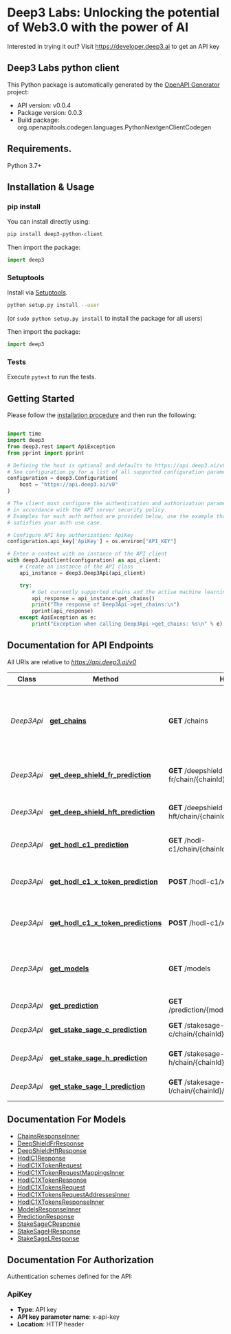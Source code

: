 # Deep3 Labs: Unlocking the potential of Web3.0 with the power of AI

Interested in trying it out? Visit https://developer.deep3.ai to get an API key

## Deep3 Labs python client
This Python package is automatically generated by the [OpenAPI Generator](https://openapi-generator.tech) project:

- API version: v0.0.4
- Package version: 0.0.3
- Build package: org.openapitools.codegen.languages.PythonNextgenClientCodegen

## Requirements.

Python 3.7+

## Installation & Usage
### pip install

You can install directly using:

```sh
pip install deep3-python-client
```

Then import the package:
```python
import deep3
```

### Setuptools

Install via [Setuptools](http://pypi.python.org/pypi/setuptools).

```sh
python setup.py install --user
```
(or `sudo python setup.py install` to install the package for all users)

Then import the package:
```python
import deep3
```

### Tests

Execute `pytest` to run the tests.

## Getting Started

Please follow the [installation procedure](#installation--usage) and then run the following:

```python

import time
import deep3
from deep3.rest import ApiException
from pprint import pprint

# Defining the host is optional and defaults to https://api.deep3.ai/v0
# See configuration.py for a list of all supported configuration parameters.
configuration = deep3.Configuration(
    host = "https://api.deep3.ai/v0"
)

# The client must configure the authentication and authorization parameters
# in accordance with the API server security policy.
# Examples for each auth method are provided below, use the example that
# satisfies your auth use case.

# Configure API key authorization: ApiKey
configuration.api_key['ApiKey'] = os.environ["API_KEY"]

# Enter a context with an instance of the API client
with deep3.ApiClient(configuration) as api_client:
    # Create an instance of the API class
    api_instance = deep3.Deep3Api(api_client)

    try:
        # Get currently supported chains and the active machine learning models
        api_response = api_instance.get_chains()
        print("The response of Deep3Api->get_chains:\n")
        pprint(api_response)
    except ApiException as e:
        print("Exception when calling Deep3Api->get_chains: %s\n" % e)

```

## Documentation for API Endpoints

All URIs are relative to *https://api.deep3.ai/v0*

Class | Method | HTTP request | Description
------------ | ------------- | ------------- | -------------
*Deep3Api* | [**get_chains**](docs/Deep3Api.md#get_chains) | **GET** /chains | Get currently supported chains and the active machine learning models
*Deep3Api* | [**get_deep_shield_fr_prediction**](docs/Deep3Api.md#get_deep_shield_fr_prediction) | **GET** /deepshield-fr/chain/{chainId}/account/{address} | Get a DeepShield-FR prediction
*Deep3Api* | [**get_deep_shield_hft_prediction**](docs/Deep3Api.md#get_deep_shield_hft_prediction) | **GET** /deepshield-hft/chain/{chainId}/account/{address} | Get a DeepShield-HFT prediction
*Deep3Api* | [**get_hodl_c1_prediction**](docs/Deep3Api.md#get_hodl_c1_prediction) | **GET** /hodl-c1/chain/{chainId}/account/{address} | Get a HODL-C1 prediction
*Deep3Api* | [**get_hodl_c1_x_token_prediction**](docs/Deep3Api.md#get_hodl_c1_x_token_prediction) | **POST** /hodl-c1/x/token | Get a HODL-C1 cross-chain token prediction
*Deep3Api* | [**get_hodl_c1_x_token_predictions**](docs/Deep3Api.md#get_hodl_c1_x_token_predictions) | **POST** /hodl-c1/x/tokens | Get HODL-C1 cross-chain token predictions
*Deep3Api* | [**get_models**](docs/Deep3Api.md#get_models) | **GET** /models | Get active machine learning models and the chains they support
*Deep3Api* | [**get_prediction**](docs/Deep3Api.md#get_prediction) | **GET** /prediction/{model}/{chainId}/{publicAddress} | Get a prediction
*Deep3Api* | [**get_stake_sage_c_prediction**](docs/Deep3Api.md#get_stake_sage_c_prediction) | **GET** /stakesage-c/chain/{chainId}/account/{address} | Get a StakeSage-C prediction
*Deep3Api* | [**get_stake_sage_h_prediction**](docs/Deep3Api.md#get_stake_sage_h_prediction) | **GET** /stakesage-h/chain/{chainId}/account/{address} | Get a StakeSage-H prediction
*Deep3Api* | [**get_stake_sage_l_prediction**](docs/Deep3Api.md#get_stake_sage_l_prediction) | **GET** /stakesage-l/chain/{chainId}/account/{address} | Get a StakeSage-L prediction


## Documentation For Models

 - [ChainsResponseInner](docs/ChainsResponseInner.md)
 - [DeepShieldFrResponse](docs/DeepShieldFrResponse.md)
 - [DeepShieldHftResponse](docs/DeepShieldHftResponse.md)
 - [HodlC1Response](docs/HodlC1Response.md)
 - [HodlC1XTokenRequest](docs/HodlC1XTokenRequest.md)
 - [HodlC1XTokenRequestMappingsInner](docs/HodlC1XTokenRequestMappingsInner.md)
 - [HodlC1XTokenResponse](docs/HodlC1XTokenResponse.md)
 - [HodlC1XTokensRequest](docs/HodlC1XTokensRequest.md)
 - [HodlC1XTokensRequestAddressesInner](docs/HodlC1XTokensRequestAddressesInner.md)
 - [HodlC1XTokensResponseInner](docs/HodlC1XTokensResponseInner.md)
 - [ModelsResponseInner](docs/ModelsResponseInner.md)
 - [PredictionResponse](docs/PredictionResponse.md)
 - [StakeSageCResponse](docs/StakeSageCResponse.md)
 - [StakeSageHResponse](docs/StakeSageHResponse.md)
 - [StakeSageLResponse](docs/StakeSageLResponse.md)


<a id="documentation-for-authorization"></a>
## Documentation For Authorization


Authentication schemes defined for the API:
<a id="ApiKey"></a>
### ApiKey

- **Type**: API key
- **API key parameter name**: x-api-key
- **Location**: HTTP header
